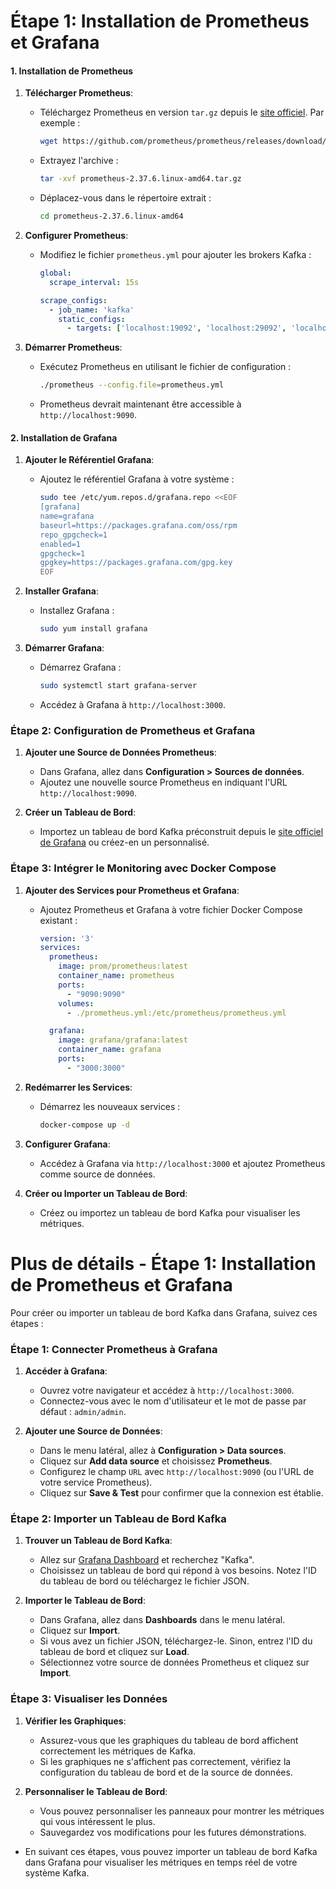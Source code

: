# Étape 1: Installation de Prometheus et Grafana
#### 1. Installation de Prometheus
1. **Télécharger Prometheus**:
   - Téléchargez Prometheus en version `tar.gz` depuis le [site officiel](https://prometheus.io/download/). Par exemple :
     ```bash
     wget https://github.com/prometheus/prometheus/releases/download/v2.37.6/prometheus-2.37.6.linux-amd64.tar.gz
     ```
   - Extrayez l'archive :
     ```bash
     tar -xvf prometheus-2.37.6.linux-amd64.tar.gz
     ```
   - Déplacez-vous dans le répertoire extrait :
     ```bash
     cd prometheus-2.37.6.linux-amd64
     ```

2. **Configurer Prometheus**:
   - Modifiez le fichier `prometheus.yml` pour ajouter les brokers Kafka :
     ```yaml
     global:
       scrape_interval: 15s

     scrape_configs:
       - job_name: 'kafka'
         static_configs:
           - targets: ['localhost:19092', 'localhost:29092', 'localhost:39092']
     ```

3. **Démarrer Prometheus**:
   - Exécutez Prometheus en utilisant le fichier de configuration :
     ```bash
     ./prometheus --config.file=prometheus.yml
     ```
   - Prometheus devrait maintenant être accessible à `http://localhost:9090`.

#### 2. Installation de Grafana
1. **Ajouter le Référentiel Grafana**:
   - Ajoutez le référentiel Grafana à votre système :
     ```bash
     sudo tee /etc/yum.repos.d/grafana.repo <<EOF
     [grafana]
     name=grafana
     baseurl=https://packages.grafana.com/oss/rpm
     repo_gpgcheck=1
     enabled=1
     gpgcheck=1
     gpgkey=https://packages.grafana.com/gpg.key
     EOF
     ```

2. **Installer Grafana**:
   - Installez Grafana :
     ```bash
     sudo yum install grafana
     ```

3. **Démarrer Grafana**:
   - Démarrez Grafana :
     ```bash
     sudo systemctl start grafana-server
     ```
   - Accédez à Grafana à `http://localhost:3000`.

### Étape 2: Configuration de Prometheus et Grafana
1. **Ajouter une Source de Données Prometheus**:
   - Dans Grafana, allez dans **Configuration > Sources de données**.
   - Ajoutez une nouvelle source Prometheus en indiquant l'URL `http://localhost:9090`.

2. **Créer un Tableau de Bord**:
   - Importez un tableau de bord Kafka préconstruit depuis le [site officiel de Grafana](https://grafana.com/dashboards) ou créez-en un personnalisé.

### Étape 3: Intégrer le Monitoring avec Docker Compose
1. **Ajouter des Services pour Prometheus et Grafana**:
   - Ajoutez Prometheus et Grafana à votre fichier Docker Compose existant :
     ```yaml
     version: '3'
     services:
       prometheus:
         image: prom/prometheus:latest
         container_name: prometheus
         ports:
           - "9090:9090"
         volumes:
           - ./prometheus.yml:/etc/prometheus/prometheus.yml

       grafana:
         image: grafana/grafana:latest
         container_name: grafana
         ports:
           - "3000:3000"
     ```

2. **Redémarrer les Services**:
   - Démarrez les nouveaux services :
     ```bash
     docker-compose up -d
     ```

3. **Configurer Grafana**:
   - Accédez à Grafana via `http://localhost:3000` et ajoutez Prometheus comme source de données.

4. **Créer ou Importer un Tableau de Bord**:
   - Créez ou importez un tableau de bord Kafka pour visualiser les métriques.



# Plus de détails - Étape 1: Installation de Prometheus et Grafana

Pour créer ou importer un tableau de bord Kafka dans Grafana, suivez ces étapes :

### Étape 1: Connecter Prometheus à Grafana
1. **Accéder à Grafana**:
   - Ouvrez votre navigateur et accédez à `http://localhost:3000`.
   - Connectez-vous avec le nom d'utilisateur et le mot de passe par défaut : `admin/admin`.

2. **Ajouter une Source de Données**:
   - Dans le menu latéral, allez à **Configuration > Data sources**.
   - Cliquez sur **Add data source** et choisissez **Prometheus**.
   - Configurez le champ `URL` avec `http://localhost:9090` (ou l'URL de votre service Prometheus).
   - Cliquez sur **Save & Test** pour confirmer que la connexion est établie.

### Étape 2: Importer un Tableau de Bord Kafka
1. **Trouver un Tableau de Bord Kafka**:
   - Allez sur [Grafana Dashboard](https://grafana.com/dashboards) et recherchez "Kafka".
   - Choisissez un tableau de bord qui répond à vos besoins. Notez l'ID du tableau de bord ou téléchargez le fichier JSON.

2. **Importer le Tableau de Bord**:
   - Dans Grafana, allez dans **Dashboards** dans le menu latéral.
   - Cliquez sur **Import**.
   - Si vous avez un fichier JSON, téléchargez-le. Sinon, entrez l'ID du tableau de bord et cliquez sur **Load**.
   - Sélectionnez votre source de données Prometheus et cliquez sur **Import**.

### Étape 3: Visualiser les Données
1. **Vérifier les Graphiques**:
   - Assurez-vous que les graphiques du tableau de bord affichent correctement les métriques de Kafka.
   - Si les graphiques ne s'affichent pas correctement, vérifiez la configuration du tableau de bord et de la source de données.

2. **Personnaliser le Tableau de Bord**:
   - Vous pouvez personnaliser les panneaux pour montrer les métriques qui vous intéressent le plus.
   - Sauvegardez vos modifications pour les futures démonstrations.

- En suivant ces étapes, vous pouvez importer un tableau de bord Kafka dans Grafana pour visualiser les métriques en temps réel de votre système Kafka.
